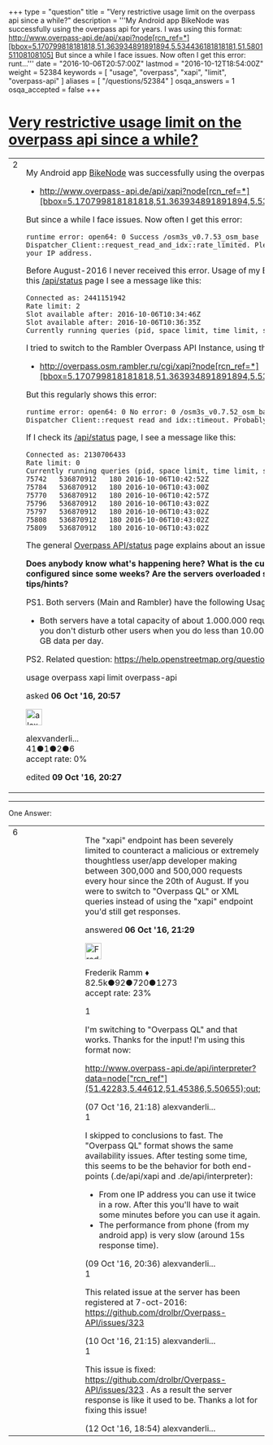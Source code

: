 +++
type = "question"
title = "Very restrictive usage limit on the overpass api since a while?"
description = '''My Android app BikeNode was successfully using the overpass api for years. I was using this format:   http://www.overpass-api.de/api/xapi?node[rcn_ref=*][bbox=5.170799818181818,51.363934891891894,5.534436181818181,51.580151108108105]  But since a while I face issues. Now often I get this error: runt...'''
date = "2016-10-06T20:57:00Z"
lastmod = "2016-10-12T18:54:00Z"
weight = 52384
keywords = [ "usage", "overpass", "xapi", "limit", "overpass-api" ]
aliases = [ "/questions/52384" ]
osqa_answers = 1
osqa_accepted = false
+++

<div class="headNormal">

# [Very restrictive usage limit on the overpass api since a while?](/questions/52384/very-restrictive-usage-limit-on-the-overpass-api-since-a-while)

</div>

<div id="main-body">

<div id="askform">

<table id="question-table" style="width:100%;">
<colgroup>
<col style="width: 50%" />
<col style="width: 50%" />
</colgroup>
<tbody>
<tr>
<td style="width: 30px; vertical-align: top"><div class="vote-buttons">
<span id="post-52384-upvote" class="ajax-command post-vote up" rel="nofollow" title="I like this post (click again to cancel)"> </span>
<div id="post-52384-score" class="post-score" title="current number of votes">
2
</div>
<span id="post-52384-downvote" class="ajax-command post-vote down" rel="nofollow" title="I dont like this post (click again to cancel)"> </span> <span id="favorite-mark" class="ajax-command favorite-mark" rel="nofollow" title="mark/unmark this question as favorite (click again to cancel)"> </span>
<div id="favorite-count" class="favorite-count">
&#10;</div>
</div></td>
<td><div id="item-right">
<div class="question-body">
<p>My Android app <a href="https://play.google.com/store/apps/details?id=nl.rulex.bikenode">BikeNode</a> was successfully using the overpass api for years. I was using this format:</p>
<ul>
<li><a href="http://www.overpass-api.de/api/xapi?node%5Brcn_ref=*%5D%5Bbbox=5.170799818181818,51.363934891891894,5.534436181818181,51.580151108108105%5D">http://www.overpass-api.de/api/xapi?node[rcn_ref=*][bbox=5.170799818181818,51.363934891891894,5.534436181818181,51.580151108108105]</a></li>
</ul>
<p>But since a while I face issues. Now often I get this error:</p>
<pre><code>runtime error: open64: 0 Success /osm3s_v0.7.53_osm_base Dispatcher_Client::request_read_and_idx::rate_limited. Please check /api/status for the quota of your IP address.</code></pre>
<p>Before August-2016 I never received this error. Usage of my BikeNode app did not increase. If I check this <a href="http://www.overpass-api.de/api/status">/api/status</a> page I see a message like this:</p>
<pre><code>Connected as: 2441151942
Rate limit: 2
Slot available after: 2016-10-06T10:34:46Z
Slot available after: 2016-10-06T10:36:35Z
Currently running queries (pid, space limit, time limit, start time):</code></pre>
<p>I tried to switch to the Rambler Overpass API Instance, using this format:</p>
<ul>
<li><a href="http://overpass.osm.rambler.ru/cgi/xapi?node%5Brcn_ref=*%5D%5Bbbox=5.170799818181818,51.363934891891894,5.534436181818181,51.580151108108105%5D">http://overpass.osm.rambler.ru/cgi/xapi?node[rcn_ref=*][bbox=5.170799818181818,51.363934891891894,5.534436181818181,51.580151108108105]</a></li>
</ul>
<p>But this regularly shows this error:</p>
<pre><code>runtime error: open64: 0 No error: 0 /osm3s_v0.7.52_osm_base Dispatcher_Client::request_read_and_idx::timeout. Probably the server is overcrowded.</code></pre>
<p>If I check its <a href="http://overpass.osm.rambler.ru/cgi/status">/api/status</a> page, I see a message like this:</p>
<pre><code>Connected as: 2130706433
Rate limit: 0
Currently running queries (pid, space limit, time limit, start time):
75742   536870912   180 2016-10-06T10:42:52Z
75784   536870912   180 2016-10-06T10:43:00Z
75770   536870912   180 2016-10-06T10:42:57Z
75796   536870912   180 2016-10-06T10:43:02Z
75797   536870912   180 2016-10-06T10:43:02Z
75808   536870912   180 2016-10-06T10:43:02Z
75809   536870912   180 2016-10-06T10:43:02Z</code></pre>
<p>The general <a href="https://wiki.openstreetmap.org/wiki/Overpass_API/status">Overpass API/status</a> page explains about an issue since 23-aug-2016.</p>
<p><strong>Does anybody know what's happening here? What is the current status of the servers? Is there a limit configured since some weeks? Are the servers overloaded since some weeks? Does anybody have tips/hints?</strong></p>
<p>PS1. Both servers (Main and Rambler) have the following Usage Policy:</p>
<ul>
<li>Both servers have a total capacity of about 1.000.000 requests per day. You can safely assume that you don't disturb other users when you do less than 10.000 queries per day or download less than 5 GB data per day.</li>
</ul>
<p>PS2. Related question: <a href="https://help.openstreetmap.org/questions/52333">https://help.openstreetmap.org/questions/52333</a></p>
</div>
<div id="question-tags" class="tags-container tags">
<span class="post-tag tag-link-usage" rel="tag" title="see questions tagged &#39;usage&#39;">usage</span> <span class="post-tag tag-link-overpass" rel="tag" title="see questions tagged &#39;overpass&#39;">overpass</span> <span class="post-tag tag-link-xapi" rel="tag" title="see questions tagged &#39;xapi&#39;">xapi</span> <span class="post-tag tag-link-limit" rel="tag" title="see questions tagged &#39;limit&#39;">limit</span> <span class="post-tag tag-link-overpass-api" rel="tag" title="see questions tagged &#39;overpass-api&#39;">overpass-api</span>
</div>
<div id="question-controls" class="post-controls">
&#10;</div>
<div class="post-update-info-container">
<div class="post-update-info post-update-info-user">
<p>asked <strong>06 Oct '16, 20:57</strong></p>
<img src="https://secure.gravatar.com/avatar/595fb362d66af578137fd9607c891639?s=32&amp;d=identicon&amp;r=g" class="gravatar" width="32" height="32" alt="alexvanderlinden&#39;s gravatar image" />
<p><span>alexvanderli...</span><br />
<span class="score" title="41 reputation points">41</span><span title="1 badges"><span class="badge1">●</span><span class="badgecount">1</span></span><span title="2 badges"><span class="silver">●</span><span class="badgecount">2</span></span><span title="6 badges"><span class="bronze">●</span><span class="badgecount">6</span></span><br />
<span class="accept_rate" title="Rate of the user&#39;s accepted answers">accept rate:</span> <span title="alexvanderlinden has no accepted answers">0%</span></p>
</div>
<div class="post-update-info post-update-info-edited">
<p><span> edited <strong>09 Oct '16, 20:27</strong> </span></p>
</div>
</div>
<div id="comments-container-52384" class="comments-container">
&#10;</div>
<div id="comment-tools-52384" class="comment-tools">
&#10;</div>
<div class="clear">
&#10;</div>
<div id="comment-52384-form-container" class="comment-form-container">
&#10;</div>
<div class="clear">
&#10;</div>
</div></td>
</tr>
</tbody>
</table>

------------------------------------------------------------------------

<div class="tabBar">

<span id="sort-top"></span>

<div class="headQuestions">

One Answer:

</div>

</div>

<span id="52385"></span>

<div id="answer-container-52385" class="answer">

<table style="width:100%;">
<colgroup>
<col style="width: 50%" />
<col style="width: 50%" />
</colgroup>
<tbody>
<tr>
<td style="width: 30px; vertical-align: top"><div class="vote-buttons">
<span id="post-52385-upvote" class="ajax-command post-vote up" rel="nofollow" title="I like this post (click again to cancel)"> </span>
<div id="post-52385-score" class="post-score" title="current number of votes">
6
</div>
<span id="post-52385-downvote" class="ajax-command post-vote down" rel="nofollow" title="I dont like this post (click again to cancel)"> </span>
</div></td>
<td><div class="item-right">
<div class="answer-body">
<p>The "xapi" endpoint has been severely limited to counteract a malicious or extremely thoughtless user/app developer making between 300,000 and 500,000 requests every hour since the 20th of August. If you were to switch to "Overpass QL" or XML queries instead of using the "xapi" endpoint you'd still get responses.</p>
</div>
<div class="answer-controls post-controls">
&#10;</div>
<div class="post-update-info-container">
<div class="post-update-info post-update-info-user">
<p>answered <strong>06 Oct '16, 21:29</strong></p>
<img src="https://secure.gravatar.com/avatar/a2b38d937e70ab39d895d17da0dd1ba4?s=32&amp;d=identicon&amp;r=g" class="gravatar" width="32" height="32" alt="Frederik%20Ramm&#39;s gravatar image" />
<p><span>Frederik Ramm ♦</span><br />
<span class="score" title="82494 reputation points"><span>82.5k</span></span><span title="92 badges"><span class="badge1">●</span><span class="badgecount">92</span></span><span title="720 badges"><span class="silver">●</span><span class="badgecount">720</span></span><span title="1273 badges"><span class="bronze">●</span><span class="badgecount">1273</span></span><br />
<span class="accept_rate" title="Rate of the user&#39;s accepted answers">accept rate:</span> <span title="Frederik Ramm has 417 accepted answers">23%</span></p>
</div>
</div>
<div id="comments-container-52385" class="comments-container">
<span id="52401"></span>
<div id="comment-52401" class="comment">
<div id="post-52401-score" class="comment-score">
1
</div>
<div class="comment-text">
<p>I'm switching to "Overpass QL" and that works. Thanks for the input! I'm using this format now:</p>
<p><a href="http://www.overpass-api.de/api/interpreter?data=node%5B">http://www.overpass-api.de/api/interpreter?data=node["rcn_ref"](51.42283,5.44612,51.45386,5.50655);out;</a></p>
</div>
<div id="comment-52401-info" class="comment-info">
<span class="comment-age">(07 Oct '16, 21:18)</span> <span class="comment-user userinfo">alexvanderli...</span>
</div>
</div>
<span id="52428"></span>
<div id="comment-52428" class="comment">
<div id="post-52428-score" class="comment-score">
1
</div>
<div class="comment-text">
<p>I skipped to conclusions to fast. The "Overpass QL" format shows the same availability issues. After testing some time, this seems to be the behavior for both end-points (.de/api/xapi and .de/api/interpreter):</p>
<ul>
<li>From one IP address you can use it twice in a row. After this you'll have to wait some minutes before you can use it again.</li>
<li>The performance from phone (from my android app) is very slow (around 15s response time).</li>
</ul>
</div>
<div id="comment-52428-info" class="comment-info">
<span class="comment-age">(09 Oct '16, 20:36)</span> <span class="comment-user userinfo">alexvanderli...</span>
</div>
</div>
<span id="52456"></span>
<div id="comment-52456" class="comment">
<div id="post-52456-score" class="comment-score">
1
</div>
<div class="comment-text">
<p>This related issue at the server has been registered at 7-oct-2016: <a href="https://github.com/drolbr/Overpass-API/issues/323">https://github.com/drolbr/Overpass-API/issues/323</a></p>
</div>
<div id="comment-52456-info" class="comment-info">
<span class="comment-age">(10 Oct '16, 21:15)</span> <span class="comment-user userinfo">alexvanderli...</span>
</div>
</div>
<span id="52501"></span>
<div id="comment-52501" class="comment">
<div id="post-52501-score" class="comment-score">
1
</div>
<div class="comment-text">
<p>This issue is fixed: <a href="https://github.com/drolbr/Overpass-API/issues/323">https://github.com/drolbr/Overpass-API/issues/323</a> . As a result the server response is like it used to be. Thanks a lot for fixing this issue!</p>
</div>
<div id="comment-52501-info" class="comment-info">
<span class="comment-age">(12 Oct '16, 18:54)</span> <span class="comment-user userinfo">alexvanderli...</span>
</div>
</div>
</div>
<div id="comment-tools-52385" class="comment-tools">
&#10;</div>
<div class="clear">
&#10;</div>
<div id="comment-52385-form-container" class="comment-form-container">
&#10;</div>
<div class="clear">
&#10;</div>
</div></td>
</tr>
</tbody>
</table>

</div>

<div class="paginator-container-left">

</div>

</div>

</div>

